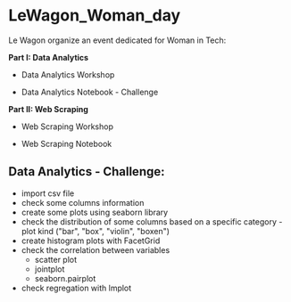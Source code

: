 # LeWagon_Woman_day

Le Wagon organize an event dedicated for Woman in Tech:

**Part I: Data Analytics**

* Data Analytics Workshop

* Data Analytics Notebook - Challenge


**Part II: Web Scraping**

* Web Scraping Workshop

* Web Scraping Notebook



## Data Analytics - Challenge:
* import csv file
* check some columns information
* create some plots using seaborn library
* check the distribution of some columns based on a specific category - plot kind ("bar", "box", "violin", "boxen") 
* create histogram plots with FacetGrid
* check the correlation between variables
  - scatter plot
  - jointplot
  - seaborn.pairplot
* check regregation with lmplot 


